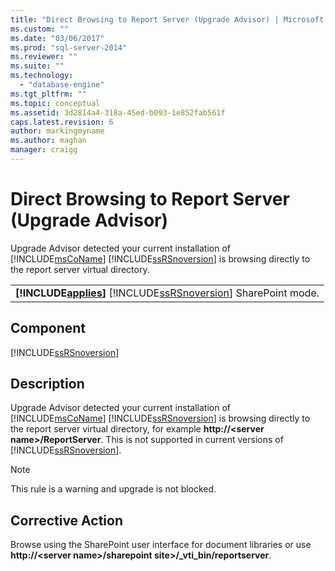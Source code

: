```yaml
---
title: "Direct Browsing to Report Server (Upgrade Advisor) | Microsoft Docs"
ms.custom: ""
ms.date: "03/06/2017"
ms.prod: "sql-server-2014"
ms.reviewer: ""
ms.suite: ""
ms.technology: 
  - "database-engine"
ms.tgt_pltfrm: ""
ms.topic: conceptual
ms.assetid: 3d2814a4-318a-45ed-b093-1e852fab561f
caps.latest.revision: 6
author: markingmyname
ms.author: maghan
manager: craigg
---
```

# Direct Browsing to Report Server (Upgrade Advisor)
  Upgrade Advisor detected your current installation of [!INCLUDE[msCoName](../../includes/msconame-md.md)] [!INCLUDE[ssRSnoversion](../../includes/ssrsnoversion-md.md)] is browsing directly to the report server virtual directory.  
  
||  
|-|  
|**[!INCLUDE[applies](../../includes/applies-md.md)]**  [!INCLUDE[ssRSnoversion](../../includes/ssrsnoversion-md.md)] SharePoint mode.|  
  
## Component  
 [!INCLUDE[ssRSnoversion](../../includes/ssrsnoversion-md.md)]  
  
## Description  
 Upgrade Advisor detected your current installation of [!INCLUDE[msCoName](../../includes/msconame-md.md)] [!INCLUDE[ssRSnoversion](../../includes/ssrsnoversion-md.md)] is browsing directly to the report server virtual directory, for example **http://\<server name>/ReportServer**. This is not supported in current versions of [!INCLUDE[ssRSnoversion](../../includes/ssrsnoversion-md.md)].  
  
> [!NOTE]  
>  This rule is a warning and upgrade is not blocked.  
  
## Corrective Action  
 Browse using the SharePoint user interface for document libraries or use **http://\<server name>/sharepoint site>/_vti_bin/reportserver**.  
  
  
